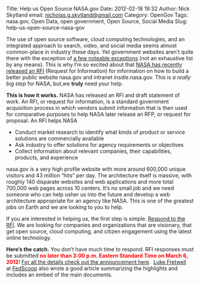 Title: Help us Open Source NASA.gov
Date: 2012-02-18 19:32
Author: Nick Skytland
email: nicholas.g.skytland@gmail.com
Category: OpenGov
Tags: nasa.gov, Open Data, open government, Open Source, Social Media
Slug: help-us-open-source-nasa-gov

The use of open source software, cloud computing technologies, and an
integrated approach to search, video, and social media seems almost
common-place in industry these days. Yet government websites aren’t
quite there with the exception of [a few noteable exceptions][] (not an
exhaustive list by any means). This is why I’m so excited about that
[NASA has recently released an RFI][] (Request for Information) for
information on how to build a better public website nasa.gov and
intranet insdie.nasa.gov. This is *a really big step* for NASA, but,we
**truly** need your help.

**This is how it works.** NASA has released an RFI and draft statement
of work. An RFI, or request for information, is a standard government
acquisition process in which vendors submit information that is then
used for comparative purposes to help NASA later release an RFP, or
request for proposal. An RFI helps NASA

-   Conduct market research to identify what kinds of product or service
    solutions are commercially available
-   Ask industry to offer solutions for agency requirements or
    objectives
-   Collect information about relevant companies, their capabilities,
    products, and experience

nasa.gov is a very high profile website with more around 600,000 unique
visitors and 43 million “hits” per day. The architecture itself is
massive, with roughly 140 disparate websites and web applications and
more total 700,000 web pages across 10 centers. It’s no small job and we
need someone who can help usher us into the future and develop a web
architecture appropriate for an agency like NASA. This is one of the
greatest jobs on Earth and we are looking to you to help.

If you are interested in helping us, the first step is simple. [Respond
to the RFI][NASA has recently released an RFI]. We are looking for
companies and organizations that are visionary, that get open source,
cloud computing, and citizen engagement using the latest online
technology.

**Here’s the catch.** You don’t have much time to respond. RFI responses
must be submitted <span style="color: #ff0000;">**no later than 3:00
p.m. Eastern Standard Time on March 6, 2012**</span>! [For all the
details check out the announcement here][NASA has recently released an
RFI].  [Luke Fretwell][] at [FedScoop][] also wrote a good article
summarizing the highlights and includes an embed of the main documents.

  [a few noteable exceptions]: http://govfresh.com/2010/02/5-government-sites-using-drupal-effectively-for-open-government-initiatives/
  [NASA has recently released an RFI]: http://prod.nais.nasa.gov/cgi-bin/eps/synopsis.cgi?acqid=150041
  [Luke Fretwell]: https://twitter.com/#!/lukefretwell
  [FedScoop]: http://fedscoop.com/nasa-moves-to-overhaul-web-operations/
